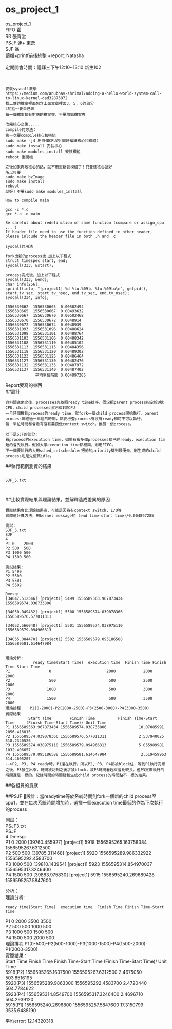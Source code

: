# os_project_1
os_project_1<br /> 
FIFO 霍 <br />
RR  張育堂 <br />
PSJF 連+ 東逸 <br />
SJF 翁 <br />
讀檔+printf前後統整 +report: Natasha <br />
<br />
定期開會時間：禮拜三下午12:10~13:10 新生102 <br />
<br />
<br />
```
安裝syscall教學
https://medium.com/anubhav-shrimal/adding-a-hello-world-system-call-to-linux-kernel-dad32875872
我上傳的檔案裡面包含上面文章裡面3, 5, 6的部分
4的話～要自己改
每一個檔案都有對應的檔案夾，不要放錯檔案夾

改完核心之後.....
compile的方法：
第一次要compile核心和模組
sudo make -j4 用四個CPU跑(同時編譯核心和模組)
sudo make install 安裝核心
sudo make modules_install 安裝模組
reboot 重開機

之後如果再改核心的話，就不用重新裝模組了！只要裝核心就好
所以只要
sudo make bzImage
sudo make install
reboot
就好！不要sudo make modules_install
```

```
How to compile main

gcc -c *.c
gcc *.o -o main

Be careful about redefinition of same function (compare or assign_cpu ... )
If header file need to use the function defined in other header, please inlcude the header file in both .h and .c
```
```
syscall的用法

fork出新的process後,加上以下程式
struct timespec start, end;
syscall(333, &start);

process完成後，加上以下程式
syscall(333, &end);
char info[256];
sprintf(info, "[project1] %d %lu.%09lu %lu.%09lu\n", getpid(), start.tv_sec, start.tv_nsec, end.tv_sec, end.tv_nsec);
syscall(334, info);
```
```
1556530662	1556530665	0.00502494 
1556530665	1556530667	0.00493632
1556530667	1556530670	0.00502468
1556530670	1556530672	0.0048914
1556530672	1556530674	0.0048939
1556531093	1556531096	0.00488624
1556531098	1556531101	0.00488764
1556531103	1556531106	0.00488342
1556531108	1556531110	0.00485102
1556531113	1556531115	0.00484356
1556531118	1556531120	0.00489302
1556531123	1556531125	0.00486464
1556531127	1556531130	0.00482476
1556531132	1556531135	0.00487972
1556531137	1556531140	0.00487402
		     平均單位時間 0.004897285
```

Report要寫的東西<br />
##設計
```
資料讀進來之後，processes先依照ready time排序，固定把parent process指定給0號CPU，child processes固定給1號CPU
一旦時間數到process的ready time，就fork一個child process開始執行，parent process每經過一單位的時間，都要檢查process有沒有ready和可不可以執行。
每一單位時間都會看有沒有需要做context switch，換另一個process。

以下是SJF的部分：
看process的execution time，如果有很多個processes都已經ready，execution tim短的會先執行。假如大家execution time都相同，則用FIFO。
下一個要執行的人用sched_setscheduler把他的priority排到最優先。剛生成的child process則是先使其idle。

```
##執行範例測資的結果
```

SJF_5.txt



```

##比較實際結果與理論結果，並解釋造成差異的原因
```
實際結果會比理論結果高，可能是因為有context switch, I/O等
實際值計算方法，用kernel message的 (end time-start time)/0.004897285

測試：
SJF_5.txt 
SJF
4
P1 0    2000
P2 500  500
P3 1000 500
P4 1500 500

測試結果：
P1 5499
P2 5500
P3 5501
P4 5502

Dmesg:
[34047.512346] [project1] 5499 1556589563.967873434 1556589574.038733806

[34050.049432] [project1] 5500 1556589574.039078366 1556589576.577011311

[34052.566048] [project1] 5501 1556589574.038975110 1556589579.094966313

[34055.084470] [project1] 5502 1556589579.095186588 1556589581.614647984


理論分析：
            ready time(Start Time)	execution time	Finish Time	Finish Time-Start Time             
P1                 0                        2000            2000               2000
P2                 500                       500            2500               2000
P3                1000                       500            3000               2000 
P4                1500                       500            3500               2000
理論排程	P1(0-2000)-P2(2000-2500)-P3(2500-3000)-P4(3000-3500)
實際結果
          Start Time	    Finish Time	         Finish Time-Start Time	    (Finish Time-Start Time)/ Unit Time
P1 1556589563.967873434 1556589574.038733806              10.07085991                       2056.416815 
P2 1556589574.039078366 1556589576.577011311              2.537940025                       518.2340526
P3 1556589574.038975110 1556589579.094966313              5.055989981                       1032.406657 
P4 1556589579.095186588 1556589581.614647984               2.519459963                      514.4605207
-->P2, P3, P4 ready時，P1還在執行，所以P2, P3, P4都被block住，等到P1執行完畢之後，P3被生出來，時間被記到之後才被block，故P3時間看起來會比較長。但P3實際執行的時間還是一樣的。紀錄時間的時間點和生成child process的時間點不一樣的結果。
```

##各組員的貢獻



##PSJF
設計：當readytime等於系統時間則fork一個新的child process至cpu1，並在每次系統時間增加時，選擇一個execution time最低的作為下次執行的process												
												
												
												
測試：												
PSJF3.txt												
PSJF												
4		Dmesg:										
P1 0 2000		[39760.455927] [project1] 5918 1556595265.163758384 1556595267.6312500										
P2 500 500		[39785.311468] [project1] 5920 1556595289.986332922 1556595292.4583700										
P3 1000 500		[39810.143954] [project1] 5923 1556595314.854970037 1556595317.3246400										
P4 1500 500		[39883.975830] [project1] 5915 1556595240.269689428 1556595257.5847600										
												
分析：												
理論分析:												
												
	ready time(Start Time)	execution time	Finish Time	Finish Time-Start Time								
P1	0	2000	3500	3500								
P2	500	500	1000	500								
P3	1000	500	1500	500								
P4	1500	500	2000	500								
理論排程	P1(0-500)-P2(500-1000)-P3(1000-1500)-P4(1500-2000)-P1(2000-3500)											
實際結果：												
	Start Time	Finish Time	Finish Time-Start Time	(Finish Time-Start Time)/ Unit Time								
5918(P2)	1556595265.1637500	1556595267.6312500	2.4675050	503.8516195								
5920(P3)	1556595289.9863300	1556595292.4583700	2.4720440	504.7784622								
5923(P4)	1556595314.8549700	1556595317.3246400	2.4696710	504.2939120								
5915(P1)	1556595240.2696800	1556595257.5847600	17.3150799	3535.6488190								
												
平均error:	12.14320318											
												
												
